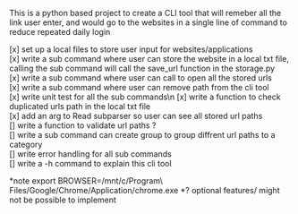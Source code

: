 This is a python based project to create a CLI tool that will remeber all the link user enter, and would go to the websites in a single line of command to reduce repeated daily login

[x] set up a local files to store user input for websites/applications\
[x] write a sub command where user can store the website in a local txt file, calling the sub command will call the save_url function in the storage.py\
[x] write a sub command where user can call to open all the stored urls\
[x] write a sub command where user can remove path from the cli tool\
[x] write unit test for all the sub commands\n
[x] write a function to check duplicated urls path in the local txt file\
[x] add an arg to Read subparser so user can see all stored url paths\
[] write a function to validate url paths ?\
[] write a sub command can create group to group diffrent url paths to a category\
[] write error handling for all sub commands\
[] write a -h command to explain this cli tool

*note export BROWSER=/mnt/c/Program\ Files/Google/Chrome/Application/chrome.exe
*? optional features/ might not be possible to implement 